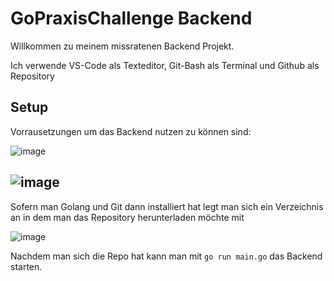 # GoPraxisChallenge Backend

Willkommen zu meinem missratenen Backend Projekt.

Ich verwende VS-Code als Texteditor, Git-Bash als Terminal und Github als Repository

## Setup
Vorrausetzungen um das Backend nutzen zu können sind:

![image](https://user-images.githubusercontent.com/109273337/189079461-fe440a63-f400-4294-a151-3677d5c2854b.png)

![image](https://user-images.githubusercontent.com/109273337/189079756-e30125c3-b033-4868-a910-a34a7862a675.png)
----------------------------------------------------------------------------------------------------------------

Sofern man Golang und Git dann installiert hat legt man sich ein Verzeichnis an in dem man das Repository herunterladen möchte mit

![image](https://user-images.githubusercontent.com/109273337/189082741-428e7e17-c3ef-4126-b94d-58a8434bcf50.png)

Nachdem man sich die Repo hat kann man mit `go run main.go` das Backend starten.
